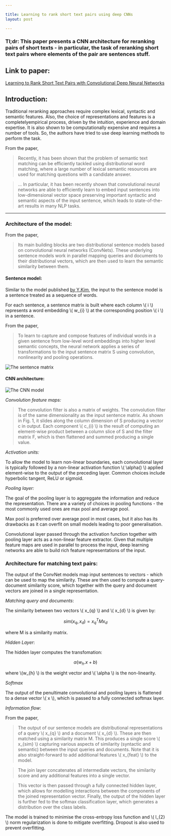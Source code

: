 ```yaml
---

title: Learning to rank short text pairs using deep CNNs
layout: post

---
```


### Tl;dr: This paper presents a CNN architecture for reranking pairs of short texts - in particular, the task of reranking short text pairs where elements of the pair are sentences stuff.


## Link to paper: 

[Learning to Rank Short Text Pairs with Convolutional Deep Neural Networks](https://pdfs.semanticscholar.org/73d8/26d4c2363701b88e3e234fe3b8756c0f9671.pdf)

## Introduction:

Traditional reranking approaches require complex lexical, syntactic and semantic features.
Also, the choice of representations and features is a completelyempirical process, driven by the intuition, experience and
domain expertise. It is also shown to be computationally expensive and requires a number of tools. So, the authors have tried
to use deep learning methods to perform the task. 

From the paper,

> Recently, it has been shown that the problem of semantic text
matching can be efficiently tackled using distributional word matching,
where a large number of lexical semantic resources are used for
matching questions with a candidate answer.

> ... In particular, it has been recently shown that convolutional neural networks are able
to efficiently learn to embed input sentences into low-dimensional
vector space preserving important syntactic and semantic aspects of
the input sentence, which leads to state-of-the-art results in many
NLP tasks.

___

### Architecture of the model:

From the paper,

> Its main building blocks are two distributional sentence
models based on convolutional neural networks (ConvNets). These
underlying sentence models work in parallel mapping queries and
documents to their distributional vectors, which are then used to
learn the semantic similarity between them.

#### Sentence model:

Similar to the model published [by Y.Kim](http://www.aclweb.org/anthology/D14-1181), 
the input to the sentence model is a sentence treated as a sequence of words.

For each sentence, a sentence matrix is built where each column \\( i \\) represents a word embedding \\( w\_{i} \\) at the corresponding position \\( i \\) in a sentence.

From the paper,

>To learn to capture and compose features of individual words in a
given sentence from low-level word embeddings into higher level
semantic concepts, the neural network applies a series of transformations
to the input sentence matrix S using convolution, nonlinearity
and pooling operations.

![The sentence matrix](http://i.imgur.com/IFgZOyR.png)

#### CNN architecture:

![The CNN model](http://i.imgur.com/b6XY9Fw.png)

*Convolution feature maps:*

>The convolution filter is also a matrix of weights. 
The convolution filter is of the same dimensionality as the input sentence
matrix. As shown in Fig. 1, it slides along the column dimension
of S producing a vector c in output. Each component
\\( c\_{i} \\) is the result of computing an element-wise product between a
column slice of S and the filter matrix F, which is then flattened
and summed producing a single value.

*Activation units:*

To allow the model to learn non-linear boundaries, each
convolutional layer is typically followed by a non-linear activation
function \\( \alpha() \\) applied element-wise to the output of the preceding
layer. Common choices include hyperbolic tangent, ReLU or sigmoid.

*Pooling layer:*

The goal of the pooling layer is to aggreggate the information and
reduce the representation. There are a variety of choices in pooling functions -
the most commonly used ones are max pool and average pool.

Max pool is preferred over average pool in most cases, but it also has its drawbacks
as it can overfit on small models leading to poor generalisation. 

Convolutional layer passed through the activation function together with 
pooling layer acts as a non-linear feature extractor.
Given that multiple feature maps are used in parallel to process
the input, deep learning networks are able to build rich feature representations
of the input.

### Architecture for matching text pairs:

The output of the ConvNet models map input sentences to vectors - which can 
be used to map the similarity. These are then used to compute a query-document
similarity score, which together with the query and document vectors 
are joined in a single representation.

*Matching query and documents*:

The similarity between two vectors \\( x\_{q} \\) and \\( x\_{d} \\) is given by: 

  $$ sim(x_{q}, x_{d}) = x_{q}^TMx_{d} $$ 

where M is a similarity matrix. 
  
*Hidden Layer*:

The hidden layer computes the transfomation:
  
  $$ \alpha(w_{h}.x + b) $$
  
  where \\(w\_{h} \\) is the weight vector and \\( \alpha \\) is the non-linearity.
  
*Softmax*
  
The output of the penultimate convolutional and pooling layers
is flattened to a dense vector \\( x \\), which is passed to a fully connected
softmax layer.

*Information flow*:

From the paper,

>The output of our sentence models are distributional
representations of a query \\( x\_{q} \\) and a document \\( x\_{d} \\). These are then
matched using a similarity matrix M. This produces
a single score \\( x\_{sim} \\) capturing various aspects of similarity
(syntactic and semantic) between the input queries and documents.
Note that it is also straight-forward to add additional features \\( x\_{feat} \\)
to the model.

>The join layer concatenates all intermediate vectors, the similarity
score and any additional features into a single vector.

>This vector is then passed through a fully connected hidden layer,
which allows for modelling interactions between the components
of the joined representation vector. Finally, the output of the hidden
layer is further fed to the softmax classification layer, which
generates a distribution over the class labels.

The model is trained to minimise the cross-entropy loss function and
 \\( l\_{2} \\) norm regularization is done to mitigate overfitting. Dropout 
 is also used to prevent overfitting.
 
 




